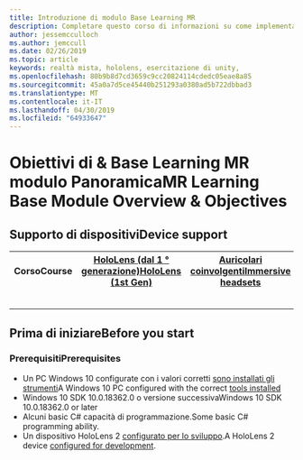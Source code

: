 ```yaml
---
title: Introduzione di modulo Base Learning MR
description: Completare questo corso di informazioni su come implementare il riconoscimento di volti di Azure all'interno di un'applicazione di realtà mista.
author: jessemcculloch
ms.author: jemccull
ms.date: 02/26/2019
ms.topic: article
keywords: realtà mista, hololens, esercitazione di unity,
ms.openlocfilehash: 80b9b8d7cd3659c9cc20824114cdedc05eae8a85
ms.sourcegitcommit: 45a0a7d5ce45440b251293a0380ad5b722dbbad3
ms.translationtype: MT
ms.contentlocale: it-IT
ms.lasthandoff: 04/30/2019
ms.locfileid: "64933647"
---
```

# <a name="mr-learning-base-module-overview--objectives"></a><span data-ttu-id="1d6c6-104">Obiettivi di & Base Learning MR modulo Panoramica</span><span class="sxs-lookup"><span data-stu-id="1d6c6-104">MR Learning Base Module Overview & Objectives</span></span>

## <a name="device-support"></a><span data-ttu-id="1d6c6-105">Supporto di dispositivi</span><span class="sxs-lookup"><span data-stu-id="1d6c6-105">Device support</span></span>

<table>
<tr>
<th><span data-ttu-id="1d6c6-106">Corso</span><span class="sxs-lookup"><span data-stu-id="1d6c6-106">Course</span></span></th><th style="width:150px"> <span data-ttu-id="1d6c6-107"><a href="hololens-hardware-details.md">HoloLens (dal 1 ° generazione)</a></span><span class="sxs-lookup"><span data-stu-id="1d6c6-107"><a href="hololens-hardware-details.md">HoloLens (1st Gen)</a></span></span></th><th style="width:150px"> <span data-ttu-id="1d6c6-108"><a href="immersive-headset-hardware-details.md">Auricolari coinvolgenti</a></span><span class="sxs-lookup"><span data-stu-id="1d6c6-108"><a href="immersive-headset-hardware-details.md">Immersive headsets</a></span></span></th><th style="width:150px"> <span data-ttu-id="1d6c6-109"><a href="https://www.microsoft.com/en-us/hololens/hardware">HoloLens 2</a></span><span class="sxs-lookup"><span data-stu-id="1d6c6-109"><a href="https://www.microsoft.com/en-us/hololens/hardware">HoloLens 2</a></span></span></th>
</tr><tr>
<td></td><td style="text-align: center;"> </td><td style="text-align: center;"> </td><td style="text-align: center;"> <span data-ttu-id="1d6c6-110">✔️</span><span class="sxs-lookup"><span data-stu-id="1d6c6-110">✔️</span></span></td>
</tr>
</table>

## <a name="before-you-start"></a><span data-ttu-id="1d6c6-111">Prima di iniziare</span><span class="sxs-lookup"><span data-stu-id="1d6c6-111">Before you start</span></span>

### <a name="prerequisites"></a><span data-ttu-id="1d6c6-112">Prerequisiti</span><span class="sxs-lookup"><span data-stu-id="1d6c6-112">Prerequisites</span></span>

* <span data-ttu-id="1d6c6-113">Un PC Windows 10 configurate con i valori corretti [sono installati gli strumenti](install-the-tools.md)</span><span class="sxs-lookup"><span data-stu-id="1d6c6-113">A Windows 10 PC configured with the correct [tools installed](install-the-tools.md)</span></span>
* <span data-ttu-id="1d6c6-114">Windows 10 SDK 10.0.18362.0 o versione successiva</span><span class="sxs-lookup"><span data-stu-id="1d6c6-114">Windows 10 SDK 10.0.18362.0 or later</span></span>
* <span data-ttu-id="1d6c6-115">Alcuni basic C# capacità di programmazione.</span><span class="sxs-lookup"><span data-stu-id="1d6c6-115">Some basic C# programming ability.</span></span>
* <span data-ttu-id="1d6c6-116">Un dispositivo HoloLens 2 [configurato per lo sviluppo](using-visual-studio.md#enabling-developer-mode).</span><span class="sxs-lookup"><span data-stu-id="1d6c6-116">A HoloLens 2 device [configured for development](using-visual-studio.md#enabling-developer-mode).</span></span>
